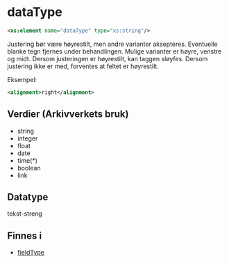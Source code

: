 # dataType

```xml
<xs:element name="dataType" type="xs:string"/>
```

Justering bør være høyrestilt, men andre varianter aksepteres. Eventuelle blanke tegn fjernes under behandlingen. Mulige varianter er høyre, venstre og midt. Dersom justeringen er høyrestilt, kan taggen sløyfes. Dersom justering ikke er med, forventes at feltet er høyrestilt.

Eksempel:
```xml
<alignment>right</alignment> 
```

## Verdier (Arkivverkets bruk)
* string
* integer
* float
* date
* time(\*)
* boolean
* link

## Datatype
tekst-streng

## Finnes i
* [fieldType](fieldType.md)
